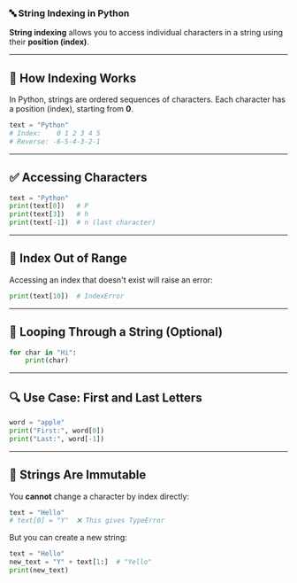 ### 🔤 String Indexing in Python

**String indexing** allows you to access individual characters in a string using their **position (index)**.

---

## 🔹 How Indexing Works

In Python, strings are ordered sequences of characters.
Each character has a position (index), starting from **0**.

```python
text = "Python"
# Index:    0 1 2 3 4 5
# Reverse: -6-5-4-3-2-1
```

---

## ✅ Accessing Characters

```python
text = "Python"
print(text[0])   # P
print(text[3])   # h
print(text[-1])  # n (last character)
```

---

## 🛑 Index Out of Range

Accessing an index that doesn't exist will raise an error:

```python
print(text[10])  # IndexError
```

---

## 🔄 Looping Through a String (Optional)

```python
for char in "Hi":
    print(char)
```

---

## 🔍 Use Case: First and Last Letters

```python
word = "apple"
print("First:", word[0])
print("Last:", word[-1])
```

---

## 🔐 Strings Are Immutable

You **cannot** change a character by index directly:

```python
text = "Hello"
# text[0] = "Y"  ❌ This gives TypeError
```

But you can create a new string:

```python
text = "Hello"
new_text = "Y" + text[1:]  # "Yello"
print(new_text)
```
